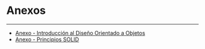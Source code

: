 # Anexos

---

- [Anexo - Introducción al Diseño Orientado a Objetos](introducción.md)
- [Anexo - Principios SOLID](solid.md)
